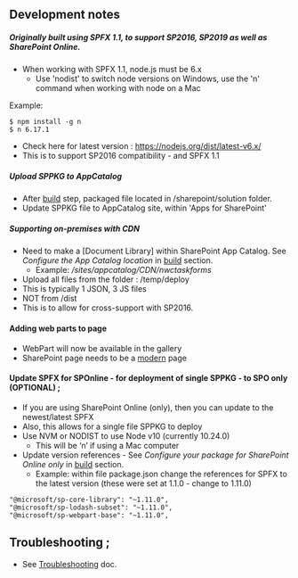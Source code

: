 ## Development notes

##### Originally built using SPFX 1.1, to support SP2016, SP2019 as well as SharePoint Online.
- When working with SPFX 1.1, node.js must be 6.x
  - Use 'nodist' to switch node versions on Windows, use the 'n' command when working with node on a Mac

Example:
```
$ npm install -g n
$ n 6.17.1
```
- Check here for latest version :  https://nodejs.org/dist/latest-v6.x/
- This is to support SP2016 compatibility - and SPFX 1.1



##### Upload SPPKG to AppCatalog
- After [build](/docs/build.md) step, packaged file located in /sharepoint/solution folder.
- Update SPPKG file to AppCatalog site, within 'Apps for SharePoint'

##### Supporting on-premises with CDN
- Need to make a [Document Library] within SharePoint App Catalog. See _Configure the App Catalog location_ in [build](/docs/build.md) section.
  - Example: _/sites/appcatalog/CDN/nwctaskforms_
- Upload all files from the folder : /temp/deploy
- This is typically 1 JSON, 3 JS files
- NOT from /dist
- This is to allow for cross-support with SP2016.

#### Adding web parts to page
- WebPart will now be available in the gallery
- SharePoint page needs to be a [modern](https://support.microsoft.com/en-us/office/create-and-use-modern-pages-on-a-sharepoint-site-b3d46deb-27a6-4b1e-87b8-df851e503dec) page



#### Update SPFX for SPOnline - for deployment of single SPPKG - to SPO only (OPTIONAL) ;

- If you are using SharePoint Online (only), then you can update to the newest/latest SPFX
- Also, this allows for a single file SPPKG to deploy
- Use NVM or NODIST to use Node v10 (currently 10.24.0)
  - This will be ‘n’ if using a Mac computer
- Update version references - See _Configure your package for SharePoint Online only_ in [build](/docs/build.md) section.
  - Example: within file package.json change the references for SPFX to the latest version (these were set at 1.1.0 - change to 1.11.0)
```
"@microsoft/sp-core-library": "~1.11.0",
"@microsoft/sp-lodash-subset": "~1.11.0",
"@microsoft/sp-webpart-base": "~1.11.0",
```


## Troubleshooting ;
- See [Troubleshooting](/docs/troubleshooting.md) doc.
